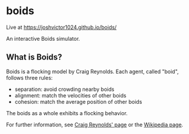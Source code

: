 # boids

Live at https://joshvictor1024.github.io/boids/

An interactive Boids simulator.

## What is Boids?

Boids is a flocking model by Craig Reynolds. Each agent, called "boid", follows three rules:

- separation: avoid crowding nearby boids
- alignment: match the velocities of other boids
- cohesion: match the average position of other boids

The boids as a whole exhibits a flocking behavior.

For further information, see [Craig Reynolds' page](https://www.red3d.com/cwr/boids/) or the [Wikipedia page](https://en.wikipedia.org/wiki/Boids).
